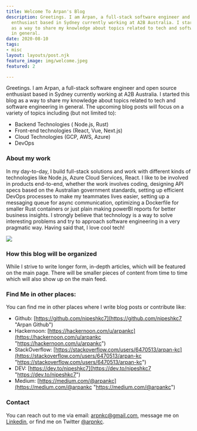 ```yaml
---
title: Welcome To Arpan's Blog
description: Greetings. I am Arpan, a full-stack software engineer and open source
  enthusiast based in Sydney currently working at A2B Australia. I started this blog
  as a way to share my knowledge about topics related to tech and software engineering
  in general.
date: 2020-08-10
tags:
- misc
layout: layouts/post.njk
feature_image: img/welcome.jpeg
featured: 2

---
```

Greetings. I am Arpan, a full-stack software engineer and open source enthusiast based in Sydney currently working at A2B Australia. I started this blog as a way to share my knowledge about topics related to tech and software engineering in general. The upcoming blog posts will focus on a variety of topics including (but not limited to):

* Backend Technologies ( Node.js, Rust)
* Front-end technologies (React, Vue, Next.js)
* Cloud Technologies (GCP, AWS, Azure)
* DevOps

### About my work

In my day-to-day, I build full-stack solutions and work with different kinds of technologies like Node.js, Azure Cloud Services, React. I like to be involved in products end-to-end, whether the work involves coding, designing API specs based on the Australian government standards, setting up efficient DevOps processes to make my teammates lives easier, setting up a messaging queue for async communication, optimizing a Dockerfile for smaller Rust containers or just plain making powerBI reports for better business insights. I strongly believe that technology is a way to solve interesting problems and try to approach software engineering in a very pragmatic way. Having said that, I love cool tech!

![](/img/software-eng.gif)

### How this blog will be organized

While I strive to write longer form, in-depth articles, which will be featured on the main page. There will be smaller pieces of content from time to time which will also show up on the main feed.

### Find Me in other places:

You can find me in other places where I write blog posts or contribute like:

* Github: [https://github.com/nipeshkc7](https://github.com/nipeshkc7 "Arpan Github")
* Hackernoon: [https://hackernoon.com/u/arpankc](https://hackernoon.com/u/arpankc "https://hackernoon.com/u/arpankc")
* StackOverflow: [https://stackoverflow.com/users/6470513/arpan-kc](https://stackoverflow.com/users/6470513/arpan-kc "https://stackoverflow.com/users/6470513/arpan-kc")
* DEV: [https://dev.to/nipeshkc7](https://dev.to/nipeshkc7 "https://dev.to/nipeshkc7")
* Medium: [https://medium.com/@arpankc](https://medium.com/@arpankc "https://medium.com/@arpankc")

### Contact

You can reach out to me via email: [arpnkc@gmail.com](arpnkc@gmail.com "email address"), message me on [Linkedin](https://www.linkedin.com/in/arpan-kc7/ "Arpan Linkedin"), or find me on Twitter [@arpnkc](https://twitter.com/arpnkc "arpan twitter").
